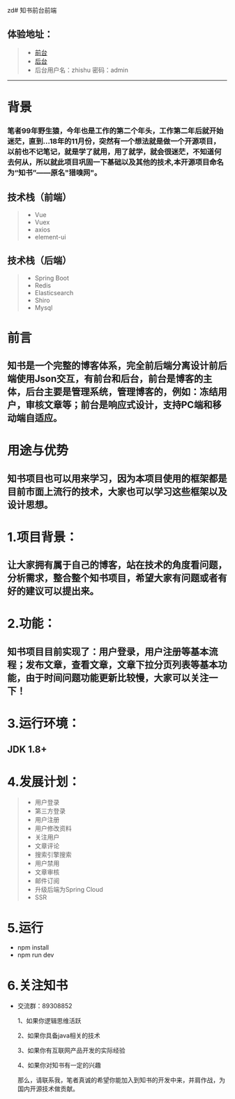 zd# 知书前台前端
## 体验地址：
 > * [前台](https://www.zhusho.com)
 > * [后台](https://protal.zhusho.com) 
 > * 后台用户名：zhishu 密码：admin

------

# 背景
### 笔者99年野生猿，今年也是工作的第二个年头，工作第二年后就开始迷茫，直到...18年的11月份，突然有一个想法就是做一个开源项目，以前也不记笔记，就是学了就用，用了就学，就会很迷茫，不知道何去何从，所以就此项目巩固一下基础以及其他的技术,本开源项目命名为“知书”——原名"猎嗅网"。
## 技术栈（前端）
> * Vue
> * Vuex
> * axios
> * element-ui

## 技术栈（后端）
> * Spring Boot
> * Redis
> * Elasticsearch
> * Shiro
> * Mysql

# 前言
## 知书是一个完整的博客体系，完全前后端分离设计前后端使用Json交互，有前台和后台，前台是博客的主体，后台主要是管理系统，管理博客的，例如：冻结用户，审核文章等；前台是响应式设计，支持PC端和移动端自适应。

# 用途与优势
## 知书项目也可以用来学习，因为本项目使用的框架都是目前市面上流行的技术，大家也可以学习这些框架以及设计思想。

# 1.项目背景：
## 让大家拥有属于自己的博客，站在技术的角度看问题，分析需求，整合整个知书项目，希望大家有问题或者有好的建议可以提出来。

# 2.功能：
## 知书项目目前实现了：用户登录，用户注册等基本流程；发布文章，查看文章，文章下拉分页列表等基本功能，由于时间问题功能更新比较慢，大家可以关注一下！

# 3.运行环境：
## JDK 1.8+

# 4.发展计划：

> * 用户登录
> * 第三方登录
> * 用户注册
> * 用户修改资料
> * 关注用户
> * 文章评论
> * 搜索引擎搜索
> * 用户禁用
> * 文章审核
> * 邮件订阅
> * 升级后端为Spring Cloud
> * SSR

# 5.运行
- npm install
- npm run dev

# 6.关注知书
 - 交流群：89308852
 	
	1、如果你逻辑思维活跃

    2、如果你具备java相关的技术

    3、如果你有互联网产品开发的实际经验

    4、如果你对知书有一定的兴趣

    那么，请联系我，笔者真诚的希望你能加入到知书的开发中来，并肩作战，为国内开源技术做贡献。
